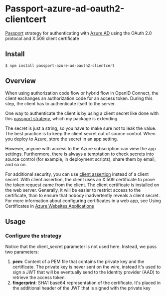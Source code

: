 # Passport-azure-ad-oauth2-clientcert

[Passport](http://passportjs.org/) strategy for authenticating with [Azure AD](http://msdn.microsoft.com/en-us/library/azure/dn645545.aspx)
using the OAuth 2.0 protocol and X.509 client certificate



## Install

    $ npm install passport-azure-ad-oauth2-clientcert

## Overview

When using authorization code flow or hybrid flow in OpenID Connect, the client exchanges an authorization code for an access token. During this step, the client has to authenticate itself to the server.

One way to authenticate the client is by using a client secret like done with this [passport strategy](https://www.npmjs.com/package/passport-azure-ad-oauth2), which my package is extending.

The secret is just a string, so you have to make sure not to leak the value. The best practice is to keep the client secret out of source control. When you deploy to Azure, store the secret in an app setting.

However, anyone with access to the Azure subscription can view the app settings. Furthermore, there is always a temptation to check secrets into source control (for example, in deployment scripts), share them by email, and so on.

For additional security, you can use [client assertion](https://tools.ietf.org/html/rfc7521) instead of a client secret. With client assertion, the client uses an X.509 certificate to prove the token request came from the client. The client certificate is installed on the web server. Generally, it will be easier to restrict access to the certificate, than to ensure that nobody inadvertently reveals a client secret. For more information about configuring certificates in a web app, see Using Certificates in [Azure Websites Applications](https://azure.microsoft.com/blog/using-certificates-in-azure-websites-applications)


## Usage
### Configure the strategy
Notice that the client_secret parameter is not used here. Instead, we pass two parameters:
1. **pem**: Content of a PEM file that contains the private key and the certificate. The private key is never sent on the wire, instead it's used to sign a JWT that will be eventually send to the Identity provider (AAD) to retrieve the access token.
2. **fingerprint**: SHA1 base64 representation of the certificate. It's placed in the additional header of the JWT that is signed with the private key




